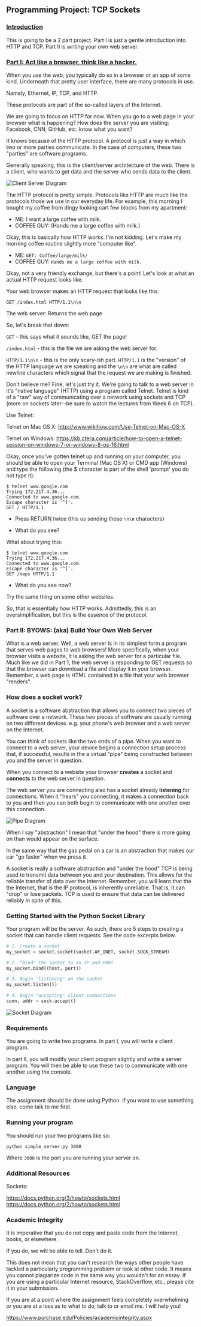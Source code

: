 ## Programming Project: TCP Sockets

### [Introduction](#intro-anchor)

This is going to be a 2 part project. Part I is just a gentle introduction into
HTTP and TCP. Part II is writing your own web server.

### [Part I: Act like a browser, think like a hacker.](#part1-anchor)

When you use the web, you typically do so in a browser or an app of some kind.
Underneath that pretty user interface, there are many protocols in use.

Namely, Ethernet, IP, TCP, and HTTP.

These protocols are part of the so-called layers of the Internet.

We are going to focus on HTTP for now. When you go to a web page in your browser
what is happening? How does the server you are visiting: Facebook, CNN, GitHub,
etc. know what you want?

It knows because of the HTTP protocol. A protocol is just a way in which two or more parties communicate. In the case of computers, these two "parties" are software programs.

Generally speaking, this is the client/server architecture of the web. There is a client, who wants to get data and the server who sends data to the client.

![Client Server Diagram](/img/clientserver.png)

The HTTP protocol is pretty simple. Protocols like HTTP are much like the protocols
those we use in our everyday life. For example, this morning I bought
my coffee from dingy looking cart few blocks from my apartment:

* ME: I want a large coffee with milk.
* COFFEE GUY: (Hands me a large coffee with milk.)

Okay, this is basically how HTTP works. I'm not kidding. Let's make my morning
coffee routine slightly more "computer like".

* ME: ```GET: Coffee/large/milk/```
* COFFEE GUY:  ```Hands me a large coffee with milk.```

Okay, not a very friendly exchange, but there's a point! Let's look at what an actual
HTTP request looks like.

Your web browser makes an HTTP request that looks like this:
```
GET /index.html HTTP/1.1\n\n
```
The web server:  Returns the web page

So, let's break that down:

```GET``` - this says what it sounds like, GET the page!

```/index.html``` -  this is the file we are asking the web server for.

```HTTP/1.1\n\n``` - this is the only scary-ish part. ```HTTP/1.1``` is the "version" of the
HTTP language we are speaking and the ```\n\n``` are what are called newline characters
which signal that the request we are making is finished.

Don't believe me? Fine, let's just try it. We're going to talk to a web
server in it's "native language" (HTTP) using a program called Telnet. Telnet is kind
of a "raw" way of communicating over a network using sockets and TCP (more on sockets
later--be sure to watch the lectures from Week 6 on TCP).

Use Telnet:

Telnet on Mac OS X:
http://www.wikihow.com/Use-Telnet-on-Mac-OS-X

Telnet on Windows:
https://kb.ctera.com/article/how-to-open-a-telnet-session-on-windows-7-or-windows-8-os-16.html

Okay, once you've gotten telnet up and running on your computer, you should be able to open your Terminal (Mac OS X) or CMD app (Windows) and type the following (the $ character is part of the shell 'prompt' you do not type it):

```
$ telnet www.google.com
Trying 172.217.4.36...
Connected to www.google.com.
Escape character is '^]'.
GET / HTTP/1.1
```
* Press RETURN twice (this us sending those ```\n\n``` characters)

* What do you see?

What about trying this:

```
$ telnet www.google.com
Trying 172.217.4.36...
Connected to www.google.com.
Escape character is '^]'.
GET /maps HTTP/1.1
```

* What do you see now?

Try the same thing on some other websites.

So, that is essentially how HTTP works. Admittedly, this is an oversimplification, but this is the essence of the protocol.

### Part II: BYOWS: (aka) Build Your Own Web Server

What is a web server. Well, a web server is in its simplest form a program that serves web pages to web browsers! More specifically, when your browser visits a website, it is asking the web server for a particular file. Much like we did in Part 1, the web server is responding to GET requests so that the browser can download a file and display it in your browser. Remember, a web page is HTML contained in a file that your web browser "renders".

### How does a socket work?

A socket is a software abstraction that allows you to connect two pieces of
software over a network. These two pieces of software are usually
running on two different devices. e.g. your phone's web browser and a web server on the Internet.

You can think of sockets like the two ends of a pipe. When you want to connect to a web server, your device begins a connection setup process that, if successful, results in the a virtual "pipe" being constructed between you and the server in question.

When you connect to a website your browser **creates** a socket and **connects** to
the web server in question.

The web server you are connecting  also has a socket already **listening**
for connections. When it "hears" you connecting, it makes a connection back to
you and then you can both begin to communicate with one another over this
connection.

![Pipe Diagram](/img/pipe.png)

When I say "abstraction" I mean that "under the hood" there is more
going on than would appear on the surface.

In the same way that the gas pedal on a car is an abstraction that makes our car
"go faster" when we press it.

A socket is really a software abstraction and "under the hood" TCP is being
used to transmit data between you and your destination. This allows for the reliable transfer of data over the Internet. Remember, you will learn that the the Internet, that is the IP protocol, is inherently unreliable. That is, it can "drop" or lose packets. TCP is used to ensure that data can be delivered reliably in spite of this.


### Getting Started with the Python Socket Library

Your program will be the server. As such, there are 5 steps to creating a socket that can handle client requests. See the code excerpts below.

```python
# 1. Create a socket
my_socket = socket.socket(socket.AF_INET, socket.SOCK_STREAM)

# 2. "Bind" the socket to an IP and PORT
my_socket.bind((host, port))

# 3. Begin "listening" on the socket
my_socket.listen(5)

# 4. Begin "accepting" client connections
conn, addr = sock.accept()
```

![Socket Diagram](/img/server.png)

### Requirements

You are going to write two programs.
In part I, you will write a client program.

In part II, you will modify your client program slightly and write a server
program. You will then be able to use these two to communicate with one another
using the console.

### Language

The assignment should be done using Python. If you want to use something else, come talk to me first.

### Running your program

You should run your two programs like so:

```
python simple_server.py 3000

```
Where ```3000``` is the port you are running your server on.

### Additional Resources

Sockets:

https://docs.python.org/3/howto/sockets.html
https://docs.python.org/2/howto/sockets.html

### Academic Integrity

It is imperative that you do not copy and paste code from the Internet, books, or elsewhere.

If you do, we will be able to tell. Don't do it.

This does not mean that you can't research the ways other people have tackled a particularly programming problem or look at other code. It means you cannot plagiarize code in the same way you wouldn't for an essay. If you are using a particular Internet resource, StackOverflow, etc., please cite it in your submission.

If you are at a point where the assignment feels completely overwhelming or you are at a loss as to what to do, talk to or email me. I will help you!

https://www.purchase.edu/Policies/academicintegrity.aspx

